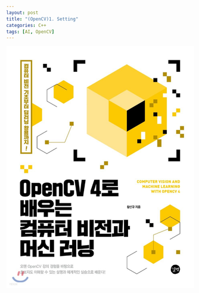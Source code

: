 ```yaml
---
layout: post
title: "(OpenCV)1. Setting"
categories: C++
tags: [AI, OpenCV]
---
```


![](https://raw.githubusercontent.com/maizer2/gitblog_img/master/img/opencv4로+배우는+컴퓨터+비전과+머신+러닝.jpg)
